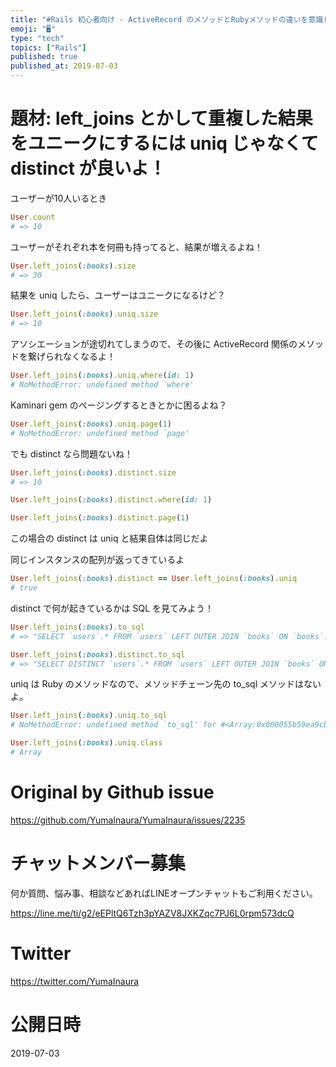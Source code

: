 ```yaml
---
title: "#Rails 初心者向け - ActiveRecord のメソッドとRubyメソッドの違いを意識してみる"
emoji: "🖥"
type: "tech"
topics: ["Rails"]
published: true
published_at: 2019-07-03
---
```


# 題材: left_joins とかして重複した結果をユニークにするには uniq じゃなくて distinct が良いよ！

ユーザーが10人いるとき

```rb
User.count
# => 10
```

ユーザーがそれぞれ本を何冊も持ってると、結果が増えるよね！

```rb
User.left_joins(:books).size
# => 30
```

結果を uniq したら、ユーザーはユニークになるけど？

```rb
User.left_joins(:books).uniq.size
# => 10
```

アソシエーションが途切れてしまうので、その後に ActiveRecord 関係のメソッドを繋げられなくなるよ！

```rb
User.left_joins(:books).uniq.where(id: 1)
# NoMethodError: undefined method `where'
```

Kaminari gem のページングするときとかに困るよね？

```rb
User.left_joins(:books).uniq.page(1)
# NoMethodError: undefined method `page'
```

でも distinct なら問題ないね！

```rb
User.left_joins(:books).distinct.size
# => 10

User.left_joins(:books).distinct.where(id: 1)

User.left_joins(:books).distinct.page(1)
```

この場合の distinct は uniq と結果自体は同じだよ

同じインスタンスの配列が返ってきているよ

```rb
User.left_joins(:books).distinct == User.left_joins(:books).uniq
# true
```

distinct で何が起きているかは SQL を見てみよう！

```rb
User.left_joins(:books).to_sql
# => "SELECT `users`.* FROM `users` LEFT OUTER JOIN `books` ON `books`.`user_id` = `users`.`id`"

User.left_joins(:books).distinct.to_sql
# => "SELECT DISTINCT `users`.* FROM `users` LEFT OUTER JOIN `books` ON `books`.`user_id` = `users`.`id`"
```

uniq は Ruby のメソッドなので、メソッドチェーン先の to_sql メソッドはないよ。


```rb
User.left_joins(:books).uniq.to_sql
# NoMethodError: undefined method `to_sql' for #<Array:0x000055b59ea9cbb8>

User.left_joins(:books).uniq.class
# Array
```

# Original by Github issue

https://github.com/YumaInaura/YumaInaura/issues/2235








<!-- Update From Qiita API -->

# チャットメンバー募集


何か質問、悩み事、相談などあればLINEオープンチャットもご利用ください。

https://line.me/ti/g2/eEPltQ6Tzh3pYAZV8JXKZqc7PJ6L0rpm573dcQ





# Twitter


https://twitter.com/YumaInaura


<!-- Update From Qiita API -->



# 公開日時

2019-07-03

